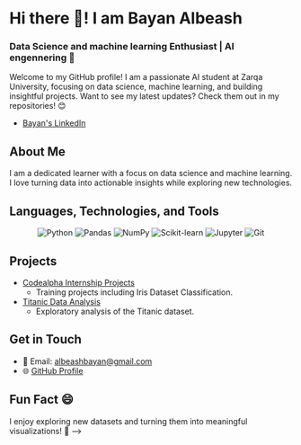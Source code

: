 # Hi there 👋! I am Bayan Albeash

### Data Science and machine learning Enthusiast | AI engennering 🌱

Welcome to my GitHub profile! I am a passionate AI student at Zarqa University, focusing on data science, machine learning, and building insightful projects. Want to see my latest updates? Check them out in my repositories! 😊

- [Bayan's LinkedIn](https://www.linkedin.com/in/bayan-albeash-103b932a5/)

## About Me
I am a dedicated learner with a focus on data science and machine learning. I love turning data into actionable insights while exploring new technologies.

## Languages, Technologies, and Tools
<p align="center">
  <img src="https://img.shields.io/badge/Python-3776AB.svg?style=for-the-badge&logo=python&logoColor=white" alt="Python" />
  <img src="https://img.shields.io/badge/Pandas-150458.svg?style=for-the-badge&logo=pandas&logoColor=white" alt="Pandas" />
  <img src="https://img.shields.io/badge/NumPy-013243.svg?style=for-the-badge&logo=numpy&logoColor=white" alt="NumPy" />
  <img src="https://img.shields.io/badge/Scikit-learn-F7931E.svg?style=for-the-badge&logo=scikit-learn&logoColor=white" alt="Scikit-learn" />
  <img src="https://img.shields.io/badge/Jupyter-F37626.svg?style=for-the-badge&logo=Jupyter&logoColor=white" alt="Jupyter" />
  <img src="https://img.shields.io/badge/Git-F05032.svg?style=for-the-badge&logo=git&logoColor=white" alt="Git" />
</p>

## Projects
- [Codealpha Internship Projects](https://github.com/Bayan-Albeash/Codealpha-intership-)
  - Training projects including Iris Dataset Classification.
- [Titanic Data Analysis](https://github.com/Bayan-Albeash/Titanic-Data-)
  - Exploratory analysis of the Titanic dataset.

## Get in Touch
- 📧 Email: [albeashbayan@gmail.com](mailto:albeashbayan@gmail.com)
- 🌐 [GitHub Profile](https://github.com/Bayan-Albeash)

## Fun Fact 😄
I enjoy exploring new datasets and turning them into meaningful visualizations! 🌟
-->
